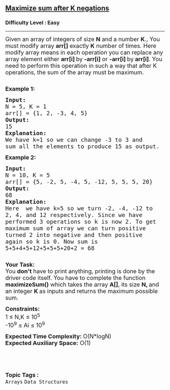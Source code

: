 <h2><a href="https://www.geeksforgeeks.org/problems/maximize-sum-after-k-negations1149/1?page=1&category=Arrays&difficulty=Easy&status=unsolved&sprint=94ade6723438d94ecf0c00c3937dad55&sortBy=submissions">Maximize sum after K negations</a></h2><h3>Difficulty Level : Easy</h3><hr><div class="problems_problem_content__Xm_eO"><p><span style="font-size: 18px;">Given an array of integers of size <strong>N</strong> and a number <strong>K</strong>., You must modify array <strong>arr[]</strong> exactly <strong>K</strong>&nbsp;number of times. Here modify array means in each operation you can replace any array element either <strong>arr[i] </strong>by<strong> -arr[i]</strong> or <strong>-arr[i] </strong>by<strong> arr[i]</strong>. You need to perform this operation in such a way that after K operations, the sum of the array must be maximum.</span></p>
<p><br><span style="font-size: 18px;"><strong>Example 1:</strong></span></p>
<pre><span style="font-size: 18px;"><strong>Input:</strong>
N = 5, K = 1
arr[] = {1, 2, -3, 4, 5}
<strong>Output:</strong>
15
<strong>Explanation:
</strong>We have k=1 so we can change -3 to 3 and
sum all the elements to produce 15 as output.</span></pre>
<p><span style="font-size: 18px;"><strong>Example 2:</strong></span></p>
<pre><span style="font-size: 18px;"><strong>Input:</strong>
N = 10, K = 5
arr[] = {5, -2, 5, -4, 5, -12, 5, 5, 5, 20}
<strong>Output:</strong>
68
<strong>Explanation:
</strong>Here  we have k=5 so we turn -2, -4, -12 to
2, 4, and 12 respectively. Since we have
performed 3 operations so k is now 2. To get
maximum sum of array we can turn positive
turned 2 into negative and then positive
again so k is 0. Now sum is
5+5+4+5+12+5+5+5+20+2 = 68</span></pre>
<p><br><span style="font-size: 18px;"><strong>Your Task:</strong><br>You <strong>don't</strong> have to print anything, printing is done by the driver code itself. You have to complete the function <strong>maximizeSum()</strong> which takes the array <strong>A[]</strong>, its size <strong>N</strong><strong>, </strong>and an integer <strong>K </strong>as inputs and returns the maximum possible sum.</span></p>
<p><span style="font-size: 18px;"><strong>Constraints:</strong><br>1 ≤ N,K ≤ 10<sup>5</sup><br>-10<sup>9</sup> ≤ Ai ≤ 10<sup>9</sup> </span></p>
<p><span style="font-size: 18px;"><strong>Expected Time Complexity: </strong>O(N*logN)<br><strong>Expected Auxiliary Space:</strong> O(1)</span></p>
<p><span style="font-size: 18px;"><strong>&nbsp;</strong></span></p></div><br><p><span style=font-size:18px><strong>Topic Tags : </strong><br><code>Arrays</code>&nbsp;<code>Data Structures</code>&nbsp;